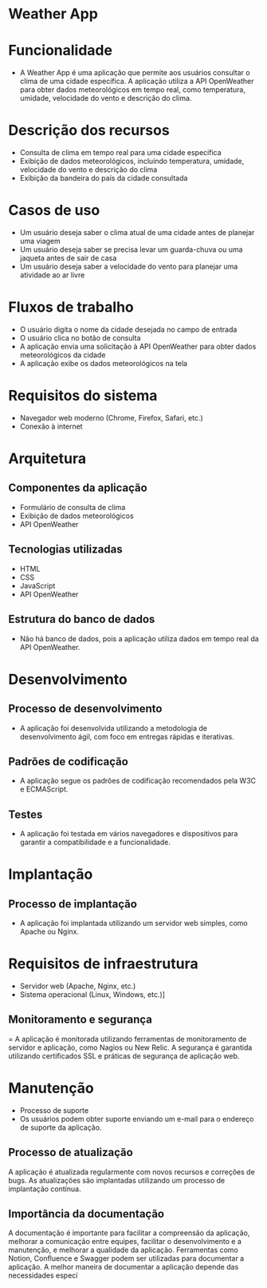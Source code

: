 # Weather App
# Funcionalidade
- A Weather App é uma aplicação que permite aos usuários consultar o clima de uma cidade específica. A aplicação utiliza a API OpenWeather para obter dados meteorológicos em tempo real, como temperatura, umidade, velocidade do vento e descrição do clima.

# Descrição dos recursos
- Consulta de clima em tempo real para uma cidade específica
- Exibição de dados meteorológicos, incluindo temperatura, umidade, velocidade do vento e descrição do clima
- Exibição da bandeira do país da cidade consultada

# Casos de uso
- Um usuário deseja saber o clima atual de uma cidade antes de planejar uma viagem
- Um usuário deseja saber se precisa levar um guarda-chuva ou uma jaqueta antes de sair de casa
- Um usuário deseja saber a velocidade do vento para planejar uma atividade ao ar livre

# Fluxos de trabalho
- O usuário digita o nome da cidade desejada no campo de entrada
- O usuário clica no botão de consulta
- A aplicação envia uma solicitação à API OpenWeather para obter dados meteorológicos da cidade
- A aplicação exibe os dados meteorológicos na tela

# Requisitos do sistema
- Navegador web moderno (Chrome, Firefox, Safari, etc.)
- Conexão à internet

# Arquitetura
## Componentes da aplicação
- Formulário de consulta de clima
- Exibição de dados meteorológicos
- API OpenWeather

## Tecnologias utilizadas
- HTML
- CSS
- JavaScript
- API OpenWeather

## Estrutura do banco de dados
- Não há banco de dados, pois a aplicação utiliza dados em tempo real da API OpenWeather.

# Desenvolvimento
## Processo de desenvolvimento
- A aplicação foi desenvolvida utilizando a metodologia de desenvolvimento ágil, com foco em entregas rápidas e iterativas.

## Padrões de codificação
- A aplicação segue os padrões de codificação recomendados pela W3C e ECMAScript.

## Testes
- A aplicação foi testada em vários navegadores e dispositivos para garantir a compatibilidade e a funcionalidade.

# Implantação
## Processo de implantação
- A aplicação foi implantada utilizando um servidor web simples, como Apache ou Nginx.

# Requisitos de infraestrutura
- Servidor web (Apache, Nginx, etc.)
- Sistema operacional (Linux, Windows, etc.)]
  
## Monitoramento e segurança
= A aplicação é monitorada utilizando ferramentas de monitoramento de servidor e aplicação, como Nagios ou New Relic. A segurança é garantida utilizando certificados SSL e práticas de segurança de aplicação web.

# Manutenção
- Processo de suporte
- Os usuários podem obter suporte enviando um e-mail para o endereço de suporte da aplicação.

## Processo de atualização
A aplicação é atualizada regularmente com novos recursos e correções de bugs. As atualizações são implantadas utilizando um processo de implantação contínua.

## Importância da documentação
A documentação é importante para facilitar a compreensão da aplicação, melhorar a comunicação entre equipes, facilitar o desenvolvimento e a manutenção, e melhorar a qualidade da aplicação. Ferramentas como Notion, Confluence e Swagger podem ser utilizadas para documentar a aplicação. A melhor maneira de documentar a aplicação depende das necessidades especí
